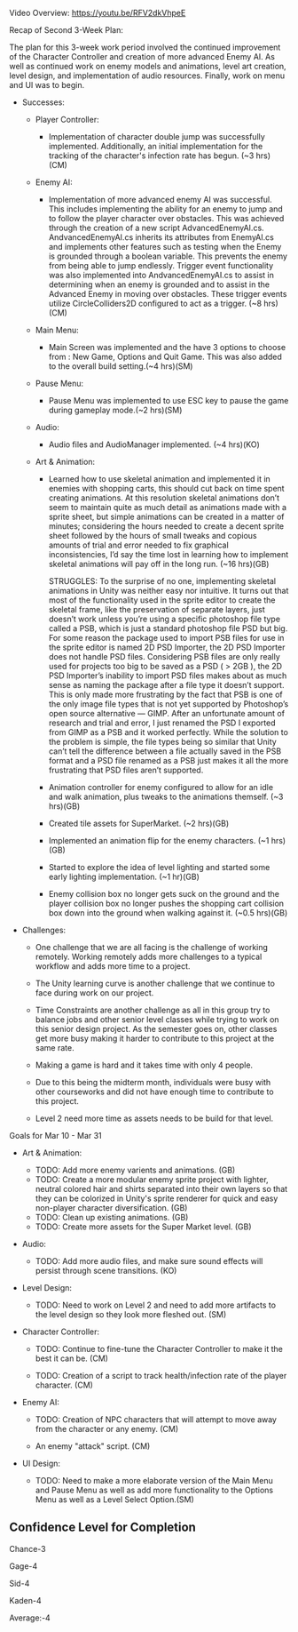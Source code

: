 Video Overview:
https://youtu.be/RFV2dkVhpeE



Recap of Second 3-Week Plan:

The plan for this 3-week work period involved the continued improvement of the Character Controller and creation
of more advanced Enemy AI. As well as continued work on enemy models and animations, level art creation, 
level design, and implementation of audio resources. Finally, work on menu and UI was to begin.


-   Successes:

    -   Player Controller:

        -	Implementation of character double jump was successfully implemented. Additionally,
			an initial implementation for the tracking of the character's infection rate has begun.
			(\~3 hrs)(CM)

    -   Enemy AI:

        -   Implementation of more advanced enemy AI was successful. This includes implementing the 
			ability for an enemy to jump and to follow the player character over obstacles. This was achieved
			through the creation of a new script AdvancedEnemyAI.cs. AndvancedEnemyAI.cs inherits its attributes
			from EnemyAI.cs and implements other features such as testing when the Enemy is grounded through a boolean
			variable. This prevents the enemy from being able to jump endlessly. Trigger event functionality
			was also implemented into AndvancedEnemyAI.cs to assist in determining when an enemy is grounded
			and to assist in the Advanced Enemy in moving over obstacles. These trigger events utilize CircleColliders2D
			configured to act as a trigger. (\~8 hrs) (CM)

    -   Main Menu:

        -	Main Screen was implemented and the have 3 options to choose from : New Game, Options and Quit Game. This was also added to the overall build setting.(\~4 hrs)(SM) 
		
	-   Pause Menu:

        -	Pause Menu was implemented to use ESC key to pause the game during gameplay mode.(\~2 hrs)(SM)

    -   Audio:

        -	Audio files and AudioManager implemented. (\~4 hrs)(KO)  
	
	-	Art & Animation:

		-	Learned how to use skeletal animation and implemented it in enemies with shopping
			carts, this should cut back on time spent creating animations. At this resolution 
			skeletal animations don’t seem to maintain quite as much detail as animations made 
			with a sprite sheet, but simple animations can be created in a matter of minutes; 
			considering the hours needed to create a decent sprite sheet followed by the hours 
			of small tweaks and copious amounts of trial and error needed to fix graphical 
			inconsistencies, I’d say the time lost in learning how to implement skeletal 
			animations will pay off in the long run. (\~16 hrs)(GB)
			
			STRUGGLES: To the surprise of no one, implementing skeletal animations in Unity was 
			neither easy nor intuitive. It turns out that most of the functionality used in the 
			sprite editor to create the skeletal frame, like the preservation of separate layers,
			just doesn’t work unless you’re using a specific photoshop file type called a PSB, 
			which is just a standard photoshop file PSD but big. For some reason the package used
			to import PSB files for use in the sprite editor is named 2D PSD Importer, the 2D PSD
			Importer does not handle PSD files. Considering PSB files are only really used for 
			projects too big to be saved as a PSD ( > 2GB ), the 2D PSD Importer’s inability to import 
			PSD files makes about as much sense as naming the package after a file type it doesn’t
			support. This is only made more frustrating by the fact that PSB is one of the only 
			image file types that is not yet supported by Photoshop’s open source alternative — GIMP.
			After an unfortunate amount of research and trial and error, I just renamed the PSD I 
			exported from GIMP as a PSB and it worked perfectly. While the solution to the problem 
			is simple, the file types being so similar that Unity can’t tell the difference between
			a file actually saved in the PSB format and a PSD file renamed as a PSB just makes it all
			the more frustrating that PSD files aren’t supported. 

		-	Animation controller for enemy configured to allow for an idle and walk animation, plus
 			tweaks to the animations themself. (\~3 hrs)(GB)

		-	Created tile assets for SuperMarket. (\~2 hrs)(GB)
		
		-	Implemented an animation flip for the enemy characters. (\~1 hrs)(GB)

		-	Started to explore the idea of level lighting and started some early lighting implementation. 
		 	(\~1 hr)(GB) 
			
		-	Enemy collision box no longer gets suck on the ground and the player collision box no longer
			pushes the shopping cart collision box down into the ground when walking against it. 
			(\~0.5 hrs)(GB)
<!-- -->

-   Challenges:

    -   One challenge that we are all facing is the challenge of working
        remotely. Working remotely adds more challenges to a typical
        workflow and adds more time to a project.

    -   The Unity learning curve is another challenge that we continue to face during 
		work on our project.

    -   Time Constraints are another challenge as all in this group try
        to balance jobs and other senior level classes while trying to
        work on this senior design project. As the semester goes on, other classes
		get more busy making it harder  to contribute to this project at the same rate.

    -   Making a game is hard and it takes time with only 4 people.
	
	-   Due to this being the midterm month, individuals were busy with other courseworks and did not have enough time to contribute to this project.
	
	- Level 2 need more time as assets needs to be build for that level.

    

Goals for Mar 10 - Mar 31


-   Art & Animation:
	-	TODO: Add more enemy varients and animations. (GB)
	-	TODO: Create a more modular enemy sprite project with lighter, neutral colored hair and shirts
		separated into their own layers so that they can be colorized in Unity's sprite renderer for 
		quick and easy non-player character diversification. (GB)
	-	TODO: Clean up existing animations. (GB)
	-	TODO: Create more assets for the Super Market level. (GB)
   
-   Audio:
    -   TODO: Add more audio files, and make sure sound effects will persist through scene transitions. (KO)

	
-   Level Design: 
    -   TODO: Need to work on Level 2 and need to add more artifacts to the level design so they look more fleshed out. (SM)


-   Character Controller:

    -   TODO: Continue to fine-tune the Character Controller to make it
        the best it can be. (CM)
		
	- 	TODO: Creation of a script to track health/infection rate of the player character. (CM)


-   Enemy AI:

    -   TODO: Creation of NPC characters that will attempt to move away
        from the character or any enemy. (CM)
		
	-	An enemy "attack" script. (CM) 

-   UI Design: 
    -   TODO: Need to make a more elaborate version of the Main Menu and Pause Menu as well as add more functionality to the Options Menu as well as a Level Select Option.(SM)


Confidence Level for Completion
---------------------------------
  Chance-3
  
  Gage-4
  
  Sid-4
  
  Kaden-4
  
  Average:-4
